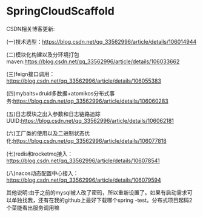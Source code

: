# SpringCloudScaffold
CSDN相关博客更新:

(一)技术选型：https://blog.csdn.net/qq_33562996/article/details/106014944

(二)模块化构建以及分环境打包maven:https://blog.csdn.net/qq_33562996/article/details/106033662

(三)feign接口调用：https://blog.csdn.net/qq_33562996/article/details/106055383

(四)mybaits+druid多数据+atomikos分布式事务:https://blog.csdn.net/qq_33562996/article/details/106060283

(五)日志模块之出入参数和日志链路追踪UUID:https://blog.csdn.net/qq_33562996/article/details/106062181

(六)工厂类的使用以及二进制状态优化:https://blog.csdn.net/qq_33562996/article/details/106077818

(七)redis和rocketmq接入：https://blog.csdn.net/qq_33562996/article/details/106078541

(八)nacos动态配置中心接入：https://blog.csdn.net/qq_33562996/article/details/106079594

其他说明:由于之前的mysql被人改了密码，所以重新设置了。如果有启动需求可以单独找我，还有在我的github上最好下载哪个spring -test。分布式项目起码2个菜能看出服务调用嘛